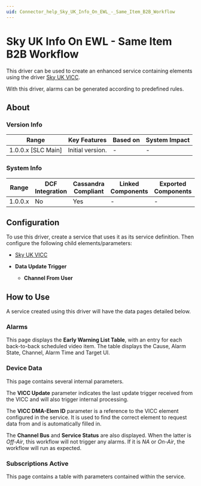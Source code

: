 ```yaml
---
uid: Connector_help_Sky_UK_Info_On_EWL_-_Same_Item_B2B_Workflow
---
```


# Sky UK Info On EWL - Same Item B2B Workflow

This driver can be used to create an enhanced service containing elements using the driver [Sky UK VICC](xref:Connector_help_Sky_UK_VICC).

With this driver, alarms can be generated according to predefined rules.

## About

### Version Info

| **Range**            | **Key Features** | **Based on** | **System Impact** |
|----------------------|------------------|--------------|-------------------|
| 1.0.0.x \[SLC Main\] | Initial version. | \-           | \-                |

### System Info

| **Range** | **DCF Integration** | **Cassandra Compliant** | **Linked Components** | **Exported Components** |
|-----------|---------------------|-------------------------|-----------------------|-------------------------|
| 1.0.0.x   | No                  | Yes                     | \-                    | \-                      |

## Configuration

To use this driver, create a service that uses it as its service definition. Then configure the following child elements/parameters:

- [Sky UK VICC](xref:Connector_help_Sky_UK_VICC)

- **Data Update Trigger**
  - **Channel From User**

## How to Use

A service created using this driver will have the data pages detailed below.

### Alarms

This page displays the **Early Warning List Table**, with an entry for each back-to-back scheduled video item. The table displays the Cause, Alarm State, Channel, Alarm Time and Target UI.

### Device Data

This page contains several internal parameters.

The **VICC Update** parameter indicates the last update trigger received from the VICC and will also trigger internal processing.

The **VICC DMA-Elem ID** parameter is a reference to the VICC element configured in the service. It is used to find the correct element to request data from and is automatically filled in.

The **Channel Bus** and **Service Status** are also displayed. When the latter is *Off-Air*, this workflow will not trigger any alarms. If it is *NA* or *On-Air*, the workflow will run as expected.

### Subscriptions Active

This page contains a table with parameters contained within the service.
